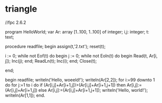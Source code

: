 # triangle
//fpc 2.6.2

program HelloWorld;
var Ar: array [1..100, 1..100] of integer;
i,j: integer;
t: text;

procedure readfile;
begin
assign(t,'2.txt');
reset(t);

 i := 0;
  while not Eof(t) do begin
    j := 0;
    while not Eoln(t) do begin
      Read(t, Ar[i, j]);
      Inc(j);
    end;
    ReadLn(t);
    Inc(i);
  end;
  Close(t);

end;

begin
readfile;
    writeln('Hello, woeeld!');
    writeln(Ar[2,2]);
    for i:=99 downto 1 do
       for j:=1 to i do
        if (Ar[i,j]+Ar[i+1,j])>(Ar[i,j]+Ar[i+1,j+1]) then Ar[i,j]:=(Ar[i,j]+Ar[i+1,j]) else Ar[i,j]:=(Ar[i,j]+Ar[i+1,j+1]);
    writeln('Hello, world!');
    writeln(Ar[1,1]);
end.
